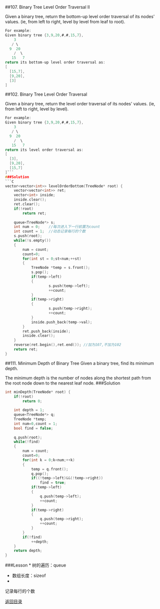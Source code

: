 ##107. Binary Tree Level Order Traversal II 

Given a binary tree, return the bottom-up level order traversal of its nodes' values. (ie, from left to right, level by level from leaf to root).
```C
For example:
Given binary tree {3,9,20,#,#,15,7},
    3
   / \
  9  20
    /  \
   15   7
return its bottom-up level order traversal as:
[
  [15,7],
  [9,20],
  [3]
]
```
##102. Binary Tree Level Order Traversal 

Given a binary tree, return the level order traversal of its nodes' values. (ie, from left to right, level by level).
```C
For example:
Given binary tree {3,9,20,#,#,15,7},
    3
   / \
  9  20
    /  \
   15   7
return its level order traversal as:
[
  [3],
  [9,20],
  [15,7]
]```
###Solution
```C
vector<vector<int>> levelOrderBottom(TreeNode* root) {
    vector<vector<int>> ret;
    vector<int> inside;
    inside.clear();
    ret.clear();
    if(!root)
        return ret;
        
    queue<TreeNode*> s;
    int num = 0;    //每次进入下一行前置为count
    int count = 1;  //动态记录每行的个数
    s.push(root);
    while(!s.empty())
    {
        num = count;
        count=0;
        for(int st = 0;st<num;++st)
        {
            TreeNode *temp = s.front();
            s.pop();
            if(temp->left)
            {
                    s.push(temp->left);
                    ++count;
            }
            if(temp->right)
            {
                    s.push(temp->right);
                    ++count;
            }
            inside.push_back(temp->val);
        }
        ret.push_back(inside);
        inside.clear();
    }
    reverse(ret.begin(),ret.end()); //加为107,不加为102
    return ret;
}
```
##111. Minimum Depth of Binary Tree
Given a binary tree, find its minimum depth.

The minimum depth is the number of nodes along the shortest path from the root node down to the nearest leaf node.
###Solution
```C
int minDepth(TreeNode* root) {
    if(!root)
        return 0;
        
    int depth = 1;
    queue<TreeNode*> q;
    TreeNode *temp;
    int num=0,count = 1;
    bool find = false;
    
    q.push(root);
    while(!find)
    {
        num = count;
        count=0;
        for(int k = 0;k<num;++k)
        {
            temp = q.front();
            q.pop();
            if((!temp->left)&&(!temp->right))
                find = true;
            if(temp->left)
            {
                q.push(temp->left);
                ++count;
            }
            if(temp->right)
            {
                q.push(temp->right);
                ++count;
            }
        }
        if(!find)
            ++depth;
    }
    return depth;
}
```
###Lesson
* 
树的遍历：queue
* 数组长度：sizeof
* 
记录每行的个数


[返回目录](README.md)